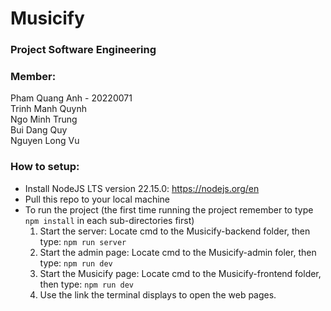 # Musicify

### Project Software Engineering

### Member: <br>
Pham Quang Anh - 20220071 <br>
Trinh Manh Quynh <br>
Ngo Minh Trung <br>
Bui Dang Quy <br>
Nguyen Long Vu

### How to setup:
- Install NodeJS LTS version 22.15.0: https://nodejs.org/en
- Pull this repo to your local machine
- To run the project (the first time running the project remember to type `npm install` in each sub-directories first)
  1. Start the server: Locate cmd to the Musicify-backend folder, then type:
  `npm run server`
  2. Start the admin page: Locate cmd to the Musicify-admin foler, then type:
  `npm run dev`
  3. Start the Musicify page: Locate cmd to the Musicify-frontend folder, then type:
  `npm run dev`
  4. Use the link the terminal displays to open the web pages.
